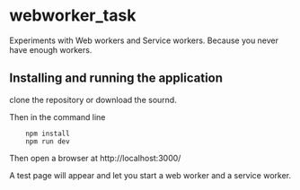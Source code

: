 # webworker_task

Experiments with Web workers and Service workers. Because you never have enough workers.


## Installing and running the application

clone the repository or download the sournd.

Then in the command line

        npm install
        npm run dev

Then open a browser at http://localhost:3000/

A test page will appear and let you start a web worker and a service worker.

